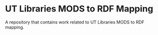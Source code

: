 # UT Libraries MODS to RDF Mapping

A repository that contains work related to UT Libraries MODS to RDF mapping. 